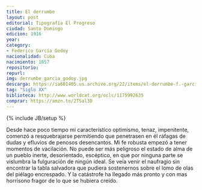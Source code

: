 ```yaml
---
title: El derrumbe
layout: post
editorial: Tipografía El Progreso
ciudad: Santo Domingo
edicion: 1916
year: 
category:
- Federico García Godoy
nacionalidad: Cuba
nacimiento: 1857
repositorio: 
repurl: 
img: derrumbe_garcia_godoy.jpg
descarga: https://ia601405.us.archive.org/22/items/el-derrumbe-f.-garcia-godoy/El%20derrumbe%20-%20F.%20Garcia%20Godoy.pdf
tag: "Siglo XX"
biblioteca: http://www.worldcat.org/oclc/1175992635
comprar: https://amzn.to/2TSal3D
---
```

{% include JB/setup %}

Desde hace poco tiempo mi característico optimismo, tenaz, impenitente, comenzó a resquebrajarse permitiendo que penetrasen en él ráfagas de dudas y efluvios de penosos desencantos. Mi fe robusta empezó a tener momentos de vacilación. No puede ser más peligroso el estado de alma de un pueblo inerte, desorientado, escéptico, en que por ninguna parte se vislumbra la fulguración de ningún ideal. Se veía venir el naufragio sin encontrar la tabla salvadora que pudiera sostenernos sobre el lomo de olas del piélago encrespado. Y la catástrofe ha llegado más pronto y con mas horrísono fragor de lo que se hubiera creído.
